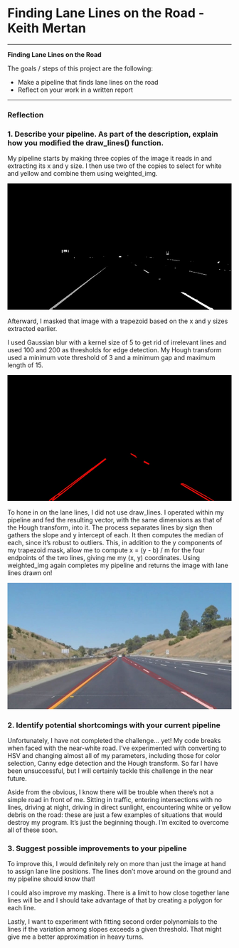 # **Finding Lane Lines on the Road - Keith Mertan** 

---

**Finding Lane Lines on the Road**

The goals / steps of this project are the following:
* Make a pipeline that finds lane lines on the road
* Reflect on your work in a written report


[//]: # (Image References)

---

### Reflection

### 1. Describe your pipeline. As part of the description, explain how you modified the draw_lines() function.

My pipeline starts by making three copies of the image it reads in and extracting its x and y size. I then use two of the copies to select for white and yellow and combine them using weighted_img. 

![White and Yellow Filter](./test_images_output/white_yellow_example.jpg)

Afterward, I masked that image with a trapezoid based on the x and y sizes extracted earlier.

I used Gaussian blur with a kernel size of 5 to get rid of irrelevant lines and used 100 and 200 as thresholds for edge detection. My Hough transform used a minimum vote threshold of 3 and a minimum gap and maximum length of 15. 

![Hough Transform](./test_images_output/hough_example.jpg)

To hone in on the lane lines, I did not use draw_lines. I operated within my pipeline and fed the resulting vector, with the same dimensions as that of the Hough transform, into it. The process separates lines by sign then gathers the slope and y intercept of each. It then computes the median of each, since it’s robust to outliers. This, in addition to the y components of my trapezoid mask, allow me to compute x = (y - b) / m for the four endpoints of the two lines, giving me my (x, y) coordinates. Using weighted_img again completes my pipeline and returns the image with lane lines drawn on!

![Lane Lines Drawn On](./test_images_output/final_example.jpg)


### 2. Identify potential shortcomings with your current pipeline


Unfortunately, I have not completed the challenge… yet! My code breaks when faced with the near-white road. I’ve experimented with converting to HSV and changing almost all of my parameters, including those for color selection, Canny edge detection and the Hough transform. So far I have been unsuccessful, but I will certainly tackle this challenge in the near future.

Aside from the obvious, I know there will be trouble when there’s not a simple road in front of me. Sitting in traffic, entering intersections with no lines, driving at night, driving in direct sunlight, encountering white or yellow debris on the road: these are just a few examples of situations that would destroy my program. It’s just the beginning though. I’m excited to overcome all of these soon.


### 3. Suggest possible improvements to your pipeline

To improve this, I would definitely rely on more than just the image at hand to assign lane line positions. The lines don’t move around on the ground and my pipeline should know that! 

I could also improve my masking. There is a limit to how close together lane lines will be and I should take advantage of that by creating a polygon for each line. 

Lastly, I want to experiment with fitting second order polynomials to the lines if the variation among slopes exceeds a given threshold. That might give me a better approximation in heavy turns.

